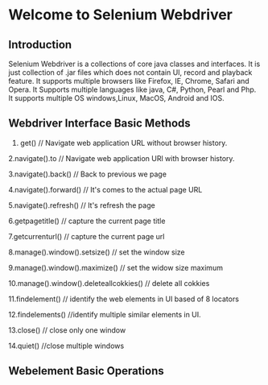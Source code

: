 # Welcome to Selenium Webdriver



## Introduction

Selenium Webdriver is a collections of core java classes and interfaces. It is just collection of .jar files which does not contain UI, record and playback feature. It supports multiple browsers like Firefox, IE, Chrome, Safari and Opera. It Supports multiple languages like java, C#, Python, Pearl and Php. It supports multiple OS windows,Linux, MacOS, Android and IOS.  



## Webdriver  Interface Basic Methods


1. get() // Navigate web application URL without browser history.

2.navigate().to // Navigate web application URl with browser history.

3.navigate().back() // Back to previous we page

4.navigate().forward() // It's comes to the actual page URL

5.navigate().refresh() // It's refresh the page  

6.getpagetitle() // capture the current page title 

7.getcurrenturl() // capture the current page url

8.manage().window().setsize() // set the window size

9.manage().window().maximize() // set the widow size maximum

10.manage().window().deleteallcokkies() // delete all cokkies

11.findelement() // identify the web elements in UI based of 8 locators

12.findelements() //identify  multiple similar elements in UI.

13.close() // close only one window

14.quiet() //close multiple windows

## Webelement Basic Operations
